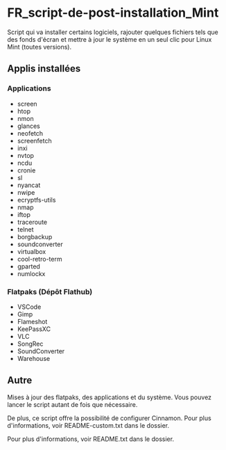 # FR_script-de-post-installation_Mint

Script qui va installer certains logiciels, rajouter quelques fichiers tels que des fonds d'écran et mettre à jour le système en un seul clic pour Linux Mint (toutes versions).

## Applis installées

### Applications

- screen 
- htop 
- nmon 
- glances 
- neofetch 
- screenfetch 
- inxi 
- nvtop 
- ncdu 
- cronie 
- sl 
- nyancat 
- nwipe 
- ecryptfs-utils 
- nmap 
- iftop 
- traceroute 
- telnet 
- borgbackup 
- soundconverter 
- virtualbox 
- cool-retro-term 
- gparted 
- numlockx

### Flatpaks (Dépôt Flathub)

- VSCode
- Gimp 
- Flameshot 
- KeePassXC 
- VLC 
- SongRec 
- SoundConverter 
- Warehouse

## Autre

Mises à jour des flatpaks, des applications et du système. Vous pouvez lancer le script autant de fois que nécessaire.

De plus, ce script offre la possibilité de configurer Cinnamon. Pour plus d'informations, voir README-custom.txt dans le dossier.

Pour plus d'informations, voir README.txt dans le dossier.